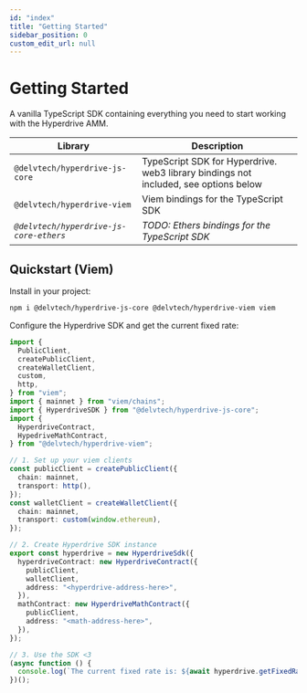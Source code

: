 ```yaml
---
id: "index"
title: "Getting Started"
sidebar_position: 0
custom_edit_url: null
---
```


# Getting Started

A vanilla TypeScript SDK containing everything you need to start working with
the Hyperdrive AMM.

| Library                    | Description                                                                          |
| -------------------------- | ------------------------------------------------------------------------------------ |
| `@delvtech/hyperdrive-js-core`          | TypeScript SDK for Hyperdrive. web3 library bindings not included, see options below |
| `@delvtech/hyperdrive-viem`     | Viem bindings for the TypeScript SDK                                                 |
| _`@delvtech/hyperdrive-js-core-ethers`_ | _TODO: Ethers bindings for the TypeScript SDK_                                       |

## Quickstart (Viem)

Install in your project:

```bash
npm i @delvtech/hyperdrive-js-core @delvtech/hyperdrive-viem viem
```

Configure the Hyperdrive SDK and get the current fixed rate:

```ts
import {
  PublicClient,
  createPublicClient,
  createWalletClient,
  custom,
  http,
} from "viem";
import { mainnet } from "viem/chains";
import { HyperdriveSDK } from "@delvtech/hyperdrive-js-core";
import {
  HyperdriveContract,
  HypedriveMathContract,
} from "@delvtech/hyperdrive-viem";

// 1. Set up your viem clients
const publicClient = createPublicClient({
  chain: mainnet,
  transport: http(),
});
const walletClient = createWalletClient({
  chain: mainnet,
  transport: custom(window.ethereum),
});

// 2. Create Hyperdrive SDK instance
export const hyperdrive = new HyperdriveSdk({
  hyperdriveContract: new HyperdriveContract({
    publicClient,
    walletClient,
    address: "<hyperdrive-address-here>",
  }),
  mathContract: new HyperdriveMathContract({
    publicClient,
    address: "<math-address-here>",
  }),
});

// 3. Use the SDK <3
(async function () {
  console.log(`The current fixed rate is: ${await hyperdrive.getFixedRate()}`);
})();
```
